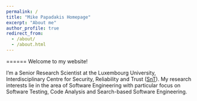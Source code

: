 ```yaml
---
permalink: /
title: "Mike Papadakis Homepage"
excerpt: "About me"
author_profile: true
redirect_from: 
  - /about/
  - /about.html
---
```


======
Welcome to my website!

I’m a Senior Research Scientist at the Luxembourg University, Interdisciplinary Centre for Security, Reliability and Trust ([SnT](https://wwwfr.uni.lu/snt)). My research interests lie in the area of Software Engineering with particular focus on Software Testing, Code Analysis and Search-based Software Engineering. 

